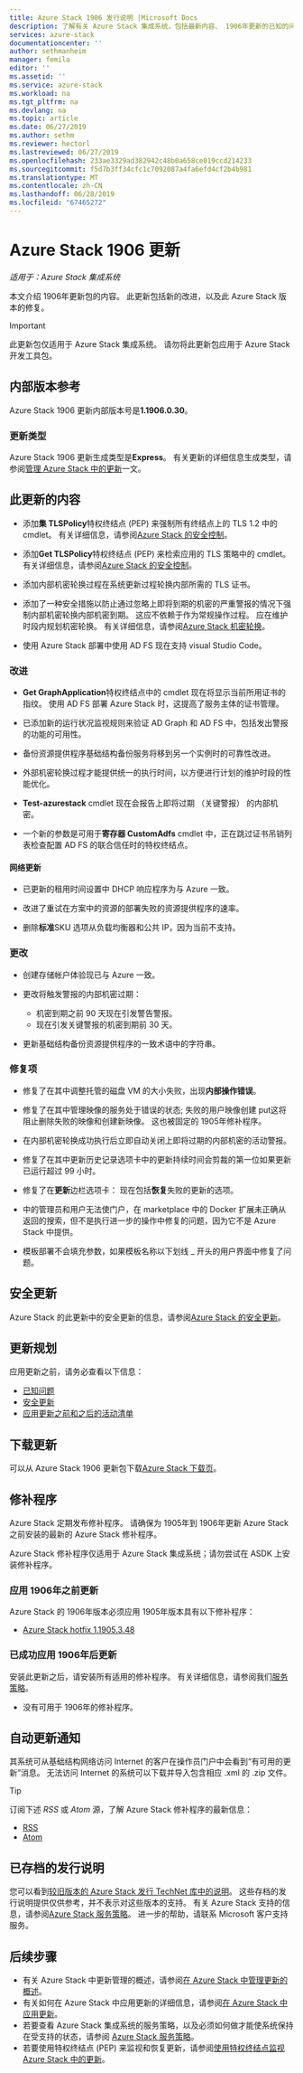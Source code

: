 ```yaml
---
title: Azure Stack 1906 发行说明 |Microsoft Docs
description: 了解有关 Azure Stack 集成系统，包括最新内容、 1906年更新的已知的问题，以及下载更新的位置。
services: azure-stack
documentationcenter: ''
author: sethmanheim
manager: femila
editor: ''
ms.assetid: ''
ms.service: azure-stack
ms.workload: na
ms.tgt_pltfrm: na
ms.devlang: na
ms.topic: article
ms.date: 06/27/2019
ms.author: sethm
ms.reviewer: hectorl
ms.lastreviewed: 06/27/2019
ms.openlocfilehash: 233ae3329ad382942c48b0a658ce019ccd214233
ms.sourcegitcommit: f5d7b3ff34cfc1c7092087a4fa6efd4cf2b4b981
ms.translationtype: MT
ms.contentlocale: zh-CN
ms.lasthandoff: 06/28/2019
ms.locfileid: "67465272"
---
```

# <a name="azure-stack-1906-update"></a>Azure Stack 1906 更新

*适用于：Azure Stack 集成系统*

本文介绍 1906年更新包的内容。 此更新包括新的改进，以及此 Azure Stack 版本的修复。

> [!IMPORTANT]  
> 此更新包仅适用于 Azure Stack 集成系统。 请勿将此更新包应用于 Azure Stack 开发工具包。

## <a name="build-reference"></a>内部版本参考

Azure Stack 1906 更新内部版本号是**1.1906.0.30**。

### <a name="update-type"></a>更新类型

Azure Stack 1906 更新生成类型是**Express**。 有关更新的详细信息生成类型，请参阅[管理 Azure Stack 中的更新](azure-stack-updates.md)一文。

## <a name="whats-in-this-update"></a>此更新的内容

<!-- The current theme (if any) of this release. -->

<!-- What's new, also net new experiences and features. -->

- 添加**集 TLSPolicy**特权终结点 (PEP) 来强制所有终结点上的 TLS 1.2 中的 cmdlet。 有关详细信息，请参阅[Azure Stack 的安全控制](azure-stack-security-configuration.md)。

- 添加**Get TLSPolicy**特权终结点 (PEP) 来检索应用的 TLS 策略中的 cmdlet。 有关详细信息，请参阅[Azure Stack 的安全控制](azure-stack-security-configuration.md)。

- 添加内部机密轮换过程在系统更新过程轮换内部所需的 TLS 证书。

- 添加了一种安全措施以防止通过忽略上即将到期的机密的严重警报的情况下强制内部机密轮换内部机密到期。 这应不依赖于作为常规操作过程。 应在维护时段内规划机密轮换。 有关详细信息，请参阅[Azure Stack 机密轮换](azure-stack-rotate-secrets.md)。

- 使用 Azure Stack 部署中使用 AD FS 现在支持 visual Studio Code。

### <a name="improvements"></a>改进

<!-- Changes and product improvements with tangible customer-facing value. -->

- **Get GraphApplication**特权终结点中的 cmdlet 现在将显示当前所用证书的指纹。 使用 AD FS 部署 Azure Stack 时，这提高了服务主体的证书管理。

- 已添加新的运行状况监视规则来验证 AD Graph 和 AD FS 中，包括发出警报的功能的可用性。

- 备份资源提供程序基础结构备份服务将移到另一个实例时的可靠性改进。

- 外部机密轮换过程才能提供统一的执行时间，以方便进行计划的维护时段的性能优化。

- **Test-azurestack** cmdlet 现在会报告上即将过期 （关键警报） 的内部机密。

- 一个新的参数是可用于**寄存器 CustomAdfs** cmdlet 中，正在跳过证书吊销列表检查配置 AD FS 的联合信任时的特权终结点。

#### <a name="networking-updates"></a>网络更新

- 已更新的租用时间设置中 DHCP 响应程序为与 Azure 一致。

- 改进了重试在方案中的资源的部署失败的资源提供程序的速率。

- 删除**标准**SKU 选项从负载均衡器和公共 IP，因为当前不支持。

### <a name="changes"></a>更改

- 创建存储帐户体验现已与 Azure 一致。

- 更改将触发警报的内部机密过期：
  - 机密到期之前 90 天现在引发警告警报。
  - 现在引发关键警报的机密到期前 30 天。

- 更新基础结构备份资源提供程序的一致术语中的字符串。

### <a name="fixes"></a>修复项

<!-- Product fixes that came up from customer deployments worth highlighting, especially if there is an SR/ICM associated to it. -->

- 修复了在其中调整托管的磁盘 VM 的大小失败，出现**内部操作错误**。

- 修复了在其中管理映像的服务处于错误的状态; 失败的用户映像创建 put这将阻止删除失败的映像和创建新映像。 这也被固定的 1905年修补程序。

- 在内部机密轮换成功执行后立即自动关闭上即将过期的内部机密的活动警报。

- 修复了在其中更新历史记录选项卡中的更新持续时间会剪裁的第一位如果更新已运行超过 99 小时。

- 修复了在**更新**边栏选项卡： 现在包括**恢复**失败的更新的选项。

- 中的管理员和用户无法使门户，在 marketplace 中的 Docker 扩展未正确从返回的搜索，但不是执行进一步的操作中修复的问题，因为它不是 Azure Stack 中提供。

- 模板部署不会填充参数，如果模板名称以下划线 _ 开头的用户界面中修复了问题。

## <a name="security-updates"></a>安全更新

Azure Stack 的此更新中的安全更新的信息，请参阅[Azure Stack 的安全更新](azure-stack-release-notes-security-updates-1906.md)。

## <a name="update-planning"></a>更新规划

应用更新之前，请务必查看以下信息：

- [已知问题](azure-stack-release-notes-known-issues-1906.md)
- [安全更新](azure-stack-release-notes-security-updates-1906.md)
- [应用更新之前和之后的活动清单](azure-stack-release-notes-checklist.md)

## <a name="download-the-update"></a>下载更新

可以从 Azure Stack 1906 更新包下载[Azure Stack 下载页](https://aka.ms/azurestackupdatedownload)。

## <a name="hotfixes"></a>修补程序

Azure Stack 定期发布修补程序。 请确保为 1905年到 1906年更新 Azure Stack 之前安装的最新的 Azure Stack 修补程序。

Azure Stack 修补程序仅适用于 Azure Stack 集成系统；请勿尝试在 ASDK 上安装修补程序。

### <a name="before-applying-the-1906-update"></a>应用 1906年之前更新

Azure Stack 的 1906年版本必须应用 1905年版本具有以下修补程序：

<!-- One of these. Either no updates at all, nothing is required, or the LATEST hotfix that is required-->
- [Azure Stack hotfix 1.1905.3.48](https://support.microsoft.com/help/4510078)

### <a name="after-successfully-applying-the-1906-update"></a>已成功应用 1906年后更新

安装此更新之后，请安装所有适用的修补程序。 有关详细信息，请参阅我们[服务策略](azure-stack-servicing-policy.md)。

<!-- One of these. Either no updates at all, nothing is required, or the LATEST hotfix that is required-->
- 没有可用于 1906年的修补程序。

## <a name="automatic-update-notifications"></a>自动更新通知

其系统可从基础结构网络访问 Internet 的客户在操作员门户中会看到“有可用的更新”消息。  无法访问 Internet 的系统可以下载并导入包含相应 .xml 的 .zip 文件。

> [!TIP]  
> 订阅下述 *RSS* 或 *Atom* 源，了解 Azure Stack 修补程序的最新信息：
>
> - [RSS](https://support.microsoft.com/app/content/api/content/feeds/sap/en-us/32d322a8-acae-202d-e9a9-7371dccf381b/rss)
> - [Atom](https://support.microsoft.com/app/content/api/content/feeds/sap/en-us/32d322a8-acae-202d-e9a9-7371dccf381b/atom)

## <a name="archived-release-notes"></a>已存档的发行说明

您可以看到[较旧版本的 Azure Stack 发行 TechNet 库中的说明](https://aka.ms/azsarchivedrelnotes)。 这些存档的发行说明提供仅供参考，并不表示对这些版本的支持。 有关 Azure Stack 支持的信息，请参阅[Azure Stack 服务策略](azure-stack-servicing-policy.md)。 进一步的帮助，请联系 Microsoft 客户支持服务。

## <a name="next-steps"></a>后续步骤

- 有关 Azure Stack 中更新管理的概述，请参阅[在 Azure Stack 中管理更新的概述](azure-stack-updates.md)。  
- 有关如何在 Azure Stack 中应用更新的详细信息，请参阅[在 Azure Stack 中应用更新](azure-stack-apply-updates.md)。
- 若要查看 Azure Stack 集成系统的服务策略，以及必须如何做才能使系统保持在受支持的状态，请参阅 [Azure Stack 服务策略](azure-stack-servicing-policy.md)。  
- 若要使用特权终结点 (PEP) 来监视和恢复更新，请参阅[使用特权终结点监视 Azure Stack 中的更新](azure-stack-monitor-update.md)。  
